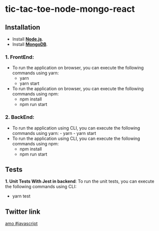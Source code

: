 # tic-tac-toe-node-mongo-react

## **Installation**

   * Install **[Node.js](https://nodejs.org)**.
   * Install **[MongoDB](https://www.mongodb.com/)**.

### **1. FrontEnd**:

  * To run the application on browser, you can execute the following commands using yarn:
    - yarn
    - yarn start
  * To run the application on browser, you can execute the following commands using npm:
    - npm install
    - npm run start
  
### **2. BackEnd**:
  
   * To run the application using CLI, you can execute the following commands using yarn:
    - yarn
    - yarn start
  * To run the application using CLI, you can execute the following commands using npm:
    - npm install
    - npm run start
  
## Tests
**1. Unit Tests With Jest in backend**:
 To run the unit tests, you can execute the following commands using CLI:
 * yarn test

## Twitter link
[amo #javascript](https://twitter.com/alejogs4/status/1079598601888772097?s=19)